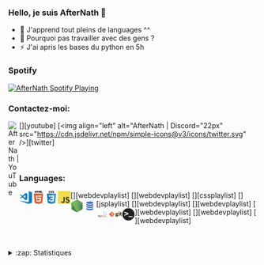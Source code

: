 ### Hello, je suis AfterNath 👋

- 🌱 J'apprend tout pleins de languages ^^
- 👯 Pourquoi pas travailler avec des gens ?
- ⚡ J'ai apris les bases du python en 5h

### Spotify

[<img src="https://now-playing-codestackr.vercel.app/api/spotify-playing" alt="AfterNath Spotify Playing" width="350" />](https://open.spotify.com/user/swyqyimdc12jajde4vpwd2x1b)

### Contactez-moi:

[<img align="left" alt="AfterNath | YouTube" width="22px" src="https://cdn.jsdelivr.net/npm/simple-icons@v3/icons/youtube.svg" />][youtube]
[<img align="left" alt="AfterNath | Discord="22px" src="https://cdn.jsdelivr.net/npm/simple-icons@v3/icons/twitter.svg" />][twitter]

<br />

### Languages:

[<img align="left" alt="Visual Studio Code" width="26px" src="https://raw.githubusercontent.com/github/explore/80688e429a7d4ef2fca1e82350fe8e3517d3494d/topics/visual-studio-code/visual-studio-code.png" />][webdevplaylist]
[<img align="left" alt="HTML5" width="26px" src="https://raw.githubusercontent.com/github/explore/80688e429a7d4ef2fca1e82350fe8e3517d3494d/topics/html/html.png" />][webdevplaylist]
[<img align="left" alt="CSS3" width="26px" src="https://raw.githubusercontent.com/github/explore/80688e429a7d4ef2fca1e82350fe8e3517d3494d/topics/css/css.png" />][cssplaylist]
[<img align="left" alt="JavaScript" width="26px" src="https://raw.githubusercontent.com/github/explore/80688e429a7d4ef2fca1e82350fe8e3517d3494d/topics/javascript/javascript.png" />][jsplaylist]
[<img align="left" alt="Node.js" width="26px" src="https://raw.githubusercontent.com/github/explore/80688e429a7d4ef2fca1e82350fe8e3517d3494d/topics/nodejs/nodejs.png" />][webdevplaylist]
[<img align="left" alt="SQL" width="26px" src="https://raw.githubusercontent.com/github/explore/80688e429a7d4ef2fca1e82350fe8e3517d3494d/topics/sql/sql.png" />][webdevplaylist]
[<img align="left" alt="MySQL" width="26px" src="https://raw.githubusercontent.com/github/explore/80688e429a7d4ef2fca1e82350fe8e3517d3494d/topics/mysql/mysql.png" />][webdevplaylist]
[<img align="left" alt="Git" width="26px" src="https://raw.githubusercontent.com/github/explore/80688e429a7d4ef2fca1e82350fe8e3517d3494d/topics/git/git.png" />][webdevplaylist]
[<img align="left" alt="Terminal" width="26px" src="https://raw.githubusercontent.com/github/explore/80688e429a7d4ef2fca1e82350fe8e3517d3494d/topics/terminal/terminal.png" />][webdevplaylist]

<br />
<br />


<details>
  <summary>:zap: Statistiques</summary>

  [![Top Langs](https://github-readme-stats.vercel.app/api/top-langs/?username=AfterNath&theme=synthwave)](https://github.com/anuraghazra/github-readme-stats)

</details>

